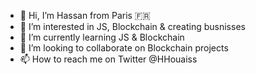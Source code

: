 - 👋 Hi, I’m Hassan from Paris 🇫🇷
- 👀 I’m interested in JS, Blockchain & creating busnisses
- 🌱 I’m currently learning JS & Blockchain
- 💞️ I’m looking to collaborate on Blockchain projects
- 📫 How to reach me on Twitter @HHouaiss

<!---
hhouaiss/hhouaiss is a ✨ special ✨ repository because its `README.md` (this file) appears on your GitHub profile.
You can click the Preview link to take a look at your changes.
--->
